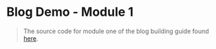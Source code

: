# Blog Demo - Module 1

> The source code for module one of the blog building guide found [here](https://steven-klein.github.io/blog-guide/1-static-html/).
